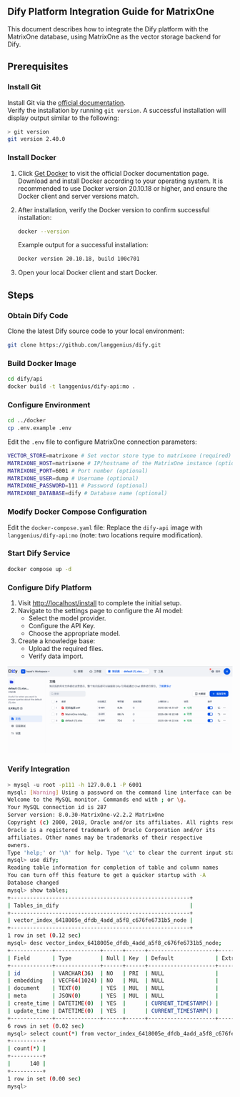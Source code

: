 ## Dify Platform Integration Guide for MatrixOne  

This document describes how to integrate the Dify platform with the MatrixOne database, using MatrixOne as the vector storage backend for Dify.

## Prerequisites  

### Install Git  

Install Git via the [official documentation](https://git-scm.com/download/mac).  
Verify the installation by running `git version`. A successful installation will display output similar to the following:  

```bash
> git version
git version 2.40.0
```

### Install Docker  

1. Click <a href="https://docs.docker.com/get-docker/" target="_blank">Get Docker</a> to visit the official Docker documentation page. Download and install Docker according to your operating system. It is recommended to use Docker version 20.10.18 or higher, and ensure the Docker client and server versions match.  
2. After installation, verify the Docker version to confirm successful installation:  

    ```bash
    docker --version
    ```  

    Example output for a successful installation:  

    ```bash
    Docker version 20.10.18, build 100c701
    ```  

3. Open your local Docker client and start Docker.  

## Steps

### Obtain Dify Code  

Clone the latest Dify source code to your local environment:  

```bash
git clone https://github.com/langgenius/dify.git
```  

### Build Docker Image  

```bash
cd dify/api
docker build -t langgenius/dify-api:mo .
```  

### Configure Environment  

```bash
cd ../docker
cp .env.example .env
```  

Edit the `.env` file to configure MatrixOne connection parameters:  

```bash
VECTOR_STORE=matrixone # Set vector store type to matrixone (required)
MATRIXONE_HOST=matrixone # IP/hostname of the MatrixOne instance (optional)
MATRIXONE_PORT=6001 # Port number (optional)
MATRIXONE_USER=dump # Username (optional)
MATRIXONE_PASSWORD=111 # Password (optional)
MATRIXONE_DATABASE=dify # Database name (optional)
```  

### Modify Docker Compose Configuration  

Edit the `docker-compose.yaml` file: Replace the `dify-api` image with `langgenius/dify-api:mo` (note: two locations require modification).  

### Start Dify Service  

```bash
docker compose up -d
```  

### Configure Dify Platform  

1. Visit <http://localhost/install> to complete the initial setup.  
2. Navigate to the settings page to configure the AI model:  
      - Select the model provider.  
      - Configure the API Key.  
      - Choose the appropriate model.  
3. Create a knowledge base:  
      - Upload the required files.  
      - Verify data import.  
  
![Alt text](../images/dify-mo-demo_4.png)  

### Verify Integration  

```bash
> mysql -u root -p111 -h 127.0.0.1 -P 6001
mysql: [Warning] Using a password on the command line interface can be insecure.
Welcome to the MySQL monitor. Commands end with ; or \g.
Your MySQL connection id is 287
Server version: 8.0.30-MatrixOne-v2.2.2 MatrixOne
Copyright (c) 2000, 2018, Oracle and/or its affiliates. All rights reserved.
Oracle is a registered trademark of Oracle Corporation and/or its
affiliates. Other names may be trademarks of their respective
owners.
Type 'help;' or '\h' for help. Type '\c' to clear the current input statement.
mysql> use dify;
Reading table information for completion of table and column names
You can turn off this feature to get a quicker startup with -A
Database changed
mysql> show tables;
+--------------------------------------------------------+
| Tables_in_dify                                         |
+--------------------------------------------------------+
| vector_index_6418005e_dfdb_4add_a5f8_c676fe6731b5_node |
+--------------------------------------------------------+
1 row in set (0.12 sec)
mysql> desc vector_index_6418005e_dfdb_4add_a5f8_c676fe6731b5_node;
+-------------+--------------+------+------+---------------------+-------+---------+
| Field       | Type         | Null | Key  | Default             | Extra | Comment |
+-------------+--------------+------+------+---------------------+-------+---------+
| id          | VARCHAR(36)  | NO   | PRI  | NULL                |       |         |
| embedding   | VECF64(1024) | NO   | MUL  | NULL                |       |         |
| document    | TEXT(0)      | YES  | MUL  | NULL                |       |         |
| meta        | JSON(0)      | YES  | MUL  | NULL                |       |         |
| create_time | DATETIME(0)  | YES  |      | CURRENT_TIMESTAMP() |       |         |
| update_time | DATETIME(0)  | YES  |      | CURRENT_TIMESTAMP() |       |         |
+-------------+--------------+------+------+---------------------+-------+---------+
6 rows in set (0.02 sec)
mysql> select count(*) from vector_index_6418005e_dfdb_4add_a5f8_c676fe6731b5_node;
+----------+
| count(*) |
+----------+
|      140 |
+----------+
1 row in set (0.00 sec)
mysql>
```  
